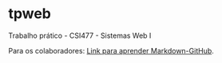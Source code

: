 # tpweb
Trabalho prático - CSI477 - Sistemas Web I

Para os colaboradores: [Link para aprender Markdown-GitHub](https://guides.github.com/features/mastering-markdown/).
